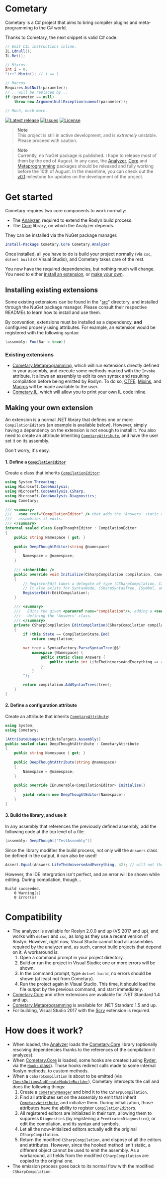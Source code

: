 Cometary
========
Cometary is a C# project that aims to bring compiler plugins and meta-programming to the C# world.

Thanks to Cometary, the next snippet is valid C# code.
```csharp
// Emit CIL instructions inline.
IL.Ldnull();
IL.Ret();

// Mixins.
int i = 0;
"i++".Mixin(); // i == 1

// Macros.
Requires.NotNull(parameter);
// .. will be replaced by ..
if (parameter == null)
    throw new ArgumentNullException(nameof(parameter));
    
// Much, much more.
```

[![Latest release](https://img.shields.io/github/release/6A/Cometary.svg)](../../releases/latest)
[![Issues](https://img.shields.io/github/issues-raw/6A/Cometary.svg)](../../issues)
[![License](https://img.shields.io/github/license/6A/Cometary.svg)](./LICENSE.md)

> **Note**  
> This project is still in active development, and is *extremely* unstable. Please proceed with caution.

> **Note**  
> Currently, no NuGet package is published. I hope to release most of them by the end of August.
> In any case, the [Analyzer][Analyzer], [Core][Core] and [Metaprogramming][Metaprogramming] packages should be released and fully working before the 10th of August.
> In the meantime, you can check out the [v0.1](https://github.com/6A/Cometary/milestone/1) milestone for updates on the development of the project.

# Get started
Cometary requires two core components to work normally:
- The [Analyzer][Analyzer], required to extend the Roslyn build process.
- The [Core][Core] library, on which the Analyzer depends.

They can be installed via the NuGet package manager.
```powershell
Install-Package Cometary.Core Cometary.Analyzer
```
Once installed, all you have to do is build your project normally (via `csc`, `dotnet build` or Visual Studio), and Cometary takes care of the rest.

You now have the required dependencies, but nothing much will change. You need to either [install an extension](#installing-existing-extensions), or [make your own](#making-your-own-extension).

## Installing existing extensions
Some existing extensions can be found in the "[src](./src)" directory, and installed through the NuGet package manager. Please consult their respective READMEs to learn how to install and use them.

By convention, extensions must be installed as a dependency, **and** configured properly using attributes. For example, an extension would be registered with the following syntax:

```csharp
[assembly: Foo(Bar = true)]
```

### Existing extensions
- [Cometary.Metaprogramming][Metaprogramming], which will run extensions directly defined in your assembly, and execute some methods marked with the `Invoke` attribute. It allows an assembly to edit its own syntax and resulting compilation before being emitted by Roslyn. To do so, [CTFE](https://www.wikiwand.com/en/Compile_time_function_execution), [Mixins](https://www.wikiwand.com/en/Mixin), and [Macros](https://www.wikiwand.com/en/Macro_(computer_science)) will be made available to the user.
- [Cometary.IL](./src/Cometary.IL), which will allow you to print your own IL code inline.

## Making your own extension
An extension is a normal .NET library that defines one or more `CompilationEditor`s (an example is available below). However, simply having a dependency on the extension is not enough to install it. You also need to create an attribute inheriting [`CometaryAttribute`][CometaryAttribute], and have the user set it on its assembly.

Don't worry, it's easy.

#### 1. Define a [`CompilationEditor`][Editor]
Create a class that inherits [`CompilationEditor`][Editor]:
```csharp
using System.Threading;
using Microsoft.CodeAnalysis;
using Microsoft.CodeAnalysis.CSharp;
using Microsoft.CodeAnalysis.Diagnostics;
using Cometary;

/// <summary>
///   <see cref="CompilationEditor" /> that adds the 'Answers' static class to
///   assemblies it edits.
/// </summary>
internal sealed class DeepThoughtEditor : CompilationEditor
{
    public string Namespace { get; }
    
    public DeepThoughtEditor(string @namespace)
    {
        Namespace = @namespace;
    }
  
    /// <inheritdoc />
    public override void Initialize(CSharpCompilation compilation, CancellationToken cancellationToken)
    {
        // RegisterEdit takes a delegate of type (CSharpCompilation, CancellationToken) -> CSharpCompilation.
        // It also exists for SyntaxNode, CSharpSyntaxTree, ISymbol, and IOperation.
        RegisterEdit(EditCompilation);
    }

    /// <summary>
    ///   Edits the given <paramref name="compilation"/>, adding a <see cref="CSharpSyntaxTree"/>
    ///   defining the 'Answers' class.
    /// </summary>
    private CSharpCompilation EditCompilation(CSharpCompilation compilation, CancellationToken cancellationToken)
    {
        if (this.State == CompilationState.End)
            return compilation;

        var tree = SyntaxFactory.ParseSyntaxTree(@$"
            namespace {Namespace} {
                public static class Answers {
                    public static int LifeTheUniverseAndEverything => 42;
                }
            }
        ");

        return compilation.AddSyntaxTrees(tree);
    }
}
```

#### 2. Define a configuration attribute
Create an attribute that inherits [`CometaryAttribute`][CometaryAttribute]:
```csharp
using System;
using Cometary;

[AttributeUsage(AttributeTargets.Assembly)]
public sealed class DeepThoughtAttribute : CometaryAttribute
{
    public string Namespace { get; }
    
    public DeepThoughtAttribute(string @namespace)
    {
        Namespace = @namespace;
    }
    
    public override IEnumerable<CompilationEditor> Initialize()
    {
        yield return new DeepThoughtEditor(Namespace);
    }
}
```

#### 3. Build the library, and use it
In any assembly that references the previously defined assembly, add the following code at the top level of a file:
```csharp
[assembly: DeepThought("TestAssembly")]
```

Since the library modifies the build process, not only will the `Answers` class be defined in the output, it can also be used!

```csharp
Assert.Equal(Answers.LifeTheUniverseAndEverything, 42); // will not throw.
```

However, the IDE intergration isn't perfect, and an error will be shown while editing. During compilation, though...

```
Build succeeded.
    0 Warning(s)
    0 Error(s)
```

# Compatibility
- The analyzer is available for Roslyn 2.0.0 and up (VS 2017 and up), and works with `dotnet` and `csc`, as long as they use a recent version of Roslyn. However, right now, Visual Studio cannot load all assemblies required by the analyzer and, as such, cannot build projects that depend on it. A workaround is:
    1. Open a command prompt in your project directory.
    2. Build or run the project in Visual Studio; one or more errors will be shown.
    3. In the command prompt, type `dotnet build`, no errors should be shown (at least not from Cometary).
    4. Run the project again in Visual Studio. This time, it should load the file output by the previous command, and start immediately.
- [Cometary.Core][Core] and other extensions are available for .NET Standard 1.4 and up.
- [Cometary.Metaprogramming][Metaprogramming] is available for .NET Standard 1.5 and up.
- For building, Visual Studio 2017 with the [Scry](https://github.com/6A/Scry) extension is required.

# How does it work?
- When loaded, the [Analyzer][Analyzer] loads the [Cometary.Core][Core] library (optionally resolving dependencies thanks to the references of the compilation it analyzes).
- When [Cometary.Core][Core] is loaded, some hooks are created (using [Ryder](https://github.com/6A/Ryder), via the [`Hooks` class](./src/Cometary.Core/Hooks.cs)). Those hooks redirect calls made to some internal Roslyn methods, to custom methods.
- When a `CSharpCompilation` is about to be emitted (via [`CheckOptionsAndCreateModuleBuilder`](http://source.roslyn.io/#Microsoft.CodeAnalysis/Compilation/Compilation.cs,42341c66e909e676)), Cometary intercepts the call and does the following things:
   1. Create a [`CometaryManager`][Manager] and bind it to the `CSharpCompilation`.
   2. Find all attributes set on the assembly to emit that inherit [`CometaryAttribute`][CometaryAttribute], and initialize them. During initialization, those attributes have the ability to register [`CompilationEditor`s][Editor].
   3. All registered editors are initialized in their turn, allowing them to suppress `Diagnostic`s (by registering a `Predicate<Diagnostic>`), or edit the compilation, and its syntax and symbols.
   4. Let all the now-initialized editors actually edit the original `CSharpCompilation`.
   5. Return the modified `CSharpCompilation`, and dispose of all the editors and attributes. However, since the hooked method isn't static, a different object cannot be used to emit the assembly. As a workaround, all fields from the modified `CSharpCompilation` are copied to the original one.
- The emission process goes back to its normal flow with the modified `CSharpCompilation`.


[CometaryAttribute]: ./src/Cometary.Core/Attributes/CometaryAttribute.cs
[Editor]: ./src/Cometary.Core/CompilationEditor.cs
[Manager]: ./src/Cometary.Core/CometaryManager.cs
[Core]: ./src/Cometary.Core
[Analyzer]: ./src/Cometary.Analyzer
[Metaprogramming]: ./src/Cometary.Metaprogramming